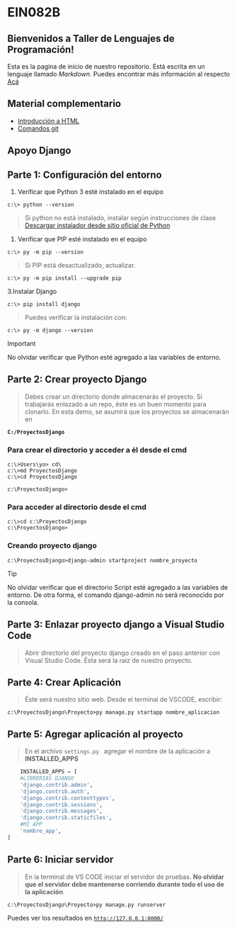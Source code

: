 # EIN082B

## Bienvenidos a **Taller de Lenguajes de Programación**!

Esta es la pagina de inicio de nuestro repositorio. Está escrita en un lenguaje llamado _Markdown_. Puedes encontrar más información al respecto [Acá](https://docs.github.com/es/get-started/writing-on-github)

## Material complementario

* [Introducción a HTML](https://developer.mozilla.org/es/docs/Web/HTML)
* [Comandos git](https://github.com/gdcodev/comandos-git)

## Apoyo Django

## Parte 1:  Configuración del entorno

1. Verificar que Python 3 esté instalado en el equipo

```console
c:\> python --version
```

> Si python no está instalado, instalar según instrucciones de clase
[Descargar instalador desde sitio oficial de Python](http://www.python.org)

1. Verificar que PIP esté instalado en el equipo

```console
c:\> py -m pip --version
```

>Si PIP está desactualizado, actualizar.

```console
c:\> py -m pip install --upgrade pip
```

3.Instalar Django

```console
c:\> pip install django
```

>Puedes verificar la instalación con:

```console
c:\> py -m django --version
```

> [!IMPORTANT]
> No olvidar verificar que Python esté agregado a las variables de entorno.



## Parte 2:  Crear proyecto Django

>Debes crear un directorio donde almacenarás el proyecto. Si trabajarás enlazado a un repo, éste es un buen momento para clonarlo.
En esta demo, se asumirá que los proyectos se almacenarán en

<code>__C:/ProyectosDjango__ </code>

### Para crear el directorio y acceder a él desde el cmd

```console
c:\>Users\yo> cd\
c:\>md ProyectosDjango
c:\>cd ProyectosDjango 

c:\ProyectosDjango>
```

### Para acceder al directorio desde el cmd

```console
c:\>cd c:\ProyectosDjango
c:\ProyectosDjango>
```

### Creando proyecto django

```console
c:\ProyectosDjango>django-admin startproject nombre_proyecto
```

> [!TIP]
> No olvidar verificar que el directorio Script esté agregado a las variables de entorno. De otra forma, el comando django-admin no será reconocido por la consola.

## Parte 3:  Enlazar proyecto django a Visual Studio Code

>Abrir directorio del proyecto django creado en el paso anterior con Visual Studio Code. Ésta será la raiz de nuestro proyecto.

## Parte 4:  Crear Aplicación

>Éste será nuestro sitio web. Desde el terminal de VSCODE, escribir:

```console
c:\ProyectosDjango\Proyecto>py manage.py startapp nombre_aplicacion
```

## Parte 5:  Agregar aplicación al proyecto

>En el archivo <code>settings.py </code> agregar el nombre de la aplicación a __INSTALLED_APPS__

```python
    INSTALLED_APPS = [
    #LIBRERIAS DJANGO
    'django.contrib.admin',
    'django.contrib.auth',
    'django.contrib.contenttypes',
    'django.contrib.sessions',
    'django.contrib.messages',
    'django.contrib.staticfiles',
    #MI APP
    'nombre_app',
]
```

## Parte 6:  Iniciar servidor 

>En la terminal de VS CODE iniciar el servidor de pruebas. __No olvidar que el servidor debe mantenerse corriendo durante todo el uso de la aplicación__.

```console
c:\ProyectosDjango\Proyecto>py manage.py runserver
```

Puedes ver los resultados en <code>http://127.0.0.1:8000/</code>
